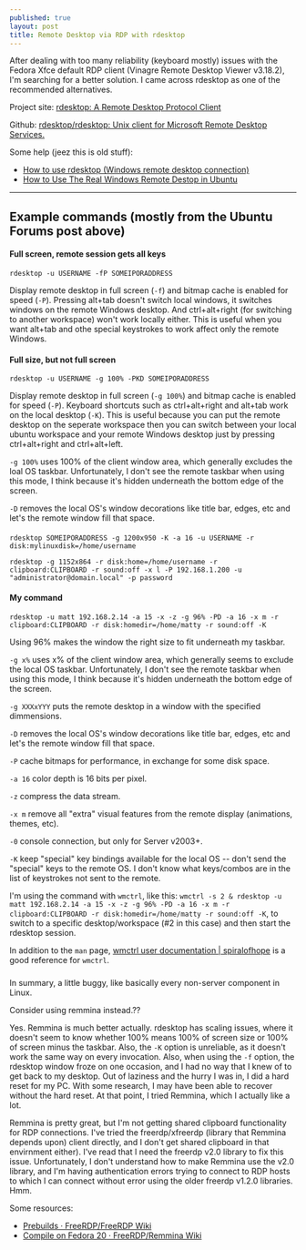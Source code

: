 ```yaml
---
published: true
layout: post
title: Remote Desktop via RDP with rdesktop
---
```




After dealing with too many reliability (keyboard mostly) issues with the Fedora Xfce default RDP client (Vinagre Remote Desktop Viewer v3.18.2), I'm searching for a better solution. I came across rdesktop as one of the recommended alternatives. 

Project site:
[rdesktop: A Remote Desktop Protocol Client](http://www.rdesktop.org/)

Github:
[rdesktop/rdesktop: Unix client for Microsoft Remote Desktop Services.](https://github.com/rdesktop/rdesktop)

Some help (jeez this is old stuff):

* [How to use rdesktop (Windows remote desktop connection)](http://ubuntuforums.org/showthread.php?t=824710)
* [How to Use The Real Windows Remote Destop in Ubuntu](http://www.geekyprojects.com/tutorials/how-to-use-the-real-windows-remote-destop-in-ubuntu/)

---

## Example commands (mostly from the Ubuntu Forums post above)

#### Full screen, remote session gets all keys

`rdesktop -u USERNAME -fP SOMEIPORADDRESS`

Display remote desktop in full screen (`-f`) and bitmap cache is enabled for speed (`-P`). Pressing alt+tab doesn't switch local windows, it switches windows on the remote Windows desktop. And ctrl+alt+right (for switching to another workspace) won't work locally either. This is useful when you want alt+tab and othe special keystrokes to work affect only the remote Windows.


#### Full size, but not full screen

`rdesktop -u USERNAME -g 100% -PKD SOMEIPORADDRESS`

Display remote desktop in full screen (`-g 100%`) and bitmap cache is enabled for speed (`-P`). Keyboard shortcuts such as ctrl+alt+right and alt+tab work on the local desktop (`-K`). This is useful because you can put the remote desktop on the seperate workspace then you can switch between your local ubuntu workspace and your remote Windows desktop just by pressing ctrl+alt+right and ctrl+alt+left.

`-g 100%` uses 100% of the client window area, which generally excludes the loal OS taskbar. Unfortunately, I don't see the remote taskbar when using this mode, I think because it's hidden underneath the bottom edge of the screen.

`-D` removes the local OS's window decorations like title bar, edges, etc and let's the remote window fill that space.


####

`rdesktop SOMEIPORADDRESS -g 1200x950 -K -a 16 -u USERNAME -r disk:mylinuxdisk=/home/username`

`rdesktop -g 1152x864 -r disk:home=/home/username -r clipboard:CLIPBOARD -r sound:off -x l -P 192.168.1.200 -u "administrator@domain.local" -p password`


#### My command

`rdesktop -u matt 192.168.2.14 -a 15 -x -z -g 96% -PD -a 16 -x m -r clipboard:CLIPBOARD -r disk:homedir=/home/matty -r sound:off -K`

Using 96% makes the window the right size to fit underneath my taskbar.

`-g x%` uses x% of the client window area, which generally seems to exclude the local OS taskbar. Unfortunately, I don't see the remote taskbar when using this mode, I think because it's hidden underneath the bottom edge of the screen.

`-g XXXxYYY` puts the remote desktop in a window with the specified dimmensions.

`-D` removes the local OS's window decorations like title bar, edges, etc and let's the remote window fill that space.

`-P` cache bitmaps for performance, in exchange for some disk space.

`-a 16` color depth is 16 bits per pixel.

`-z` compress the data stream.

`-x m` remove all "extra" visual features from the remote display (animations, themes, etc).

`-0` console connection, but only for Server v2003+.

`-K` keep "special" key bindings available for the local OS -- don't send the "special" keys to the remote OS. I don't know what keys/combos are in the list of keystrokes not sent to the remote.

I'm using the command with `wmctrl`, like this: `wmctrl -s 2 & rdesktop -u matt 192.168.2.14 -a 15 -x -z -g 96% -PD -a 16 -x m -r clipboard:CLIPBOARD -r disk:homedir=/home/matty -r sound:off -K`, to switch to a specific desktop/workspace (#2 in this case) and then start the rdesktop session.

In addition to the `man` page, [wmctrl user documentation | spiralofhope](http://blog.spiralofhope.com/1042/wmctrl-user-documentation.html) is a good reference for `wmctrl`.


###

In summary, a little buggy, like basically every non-server component in Linux.

Consider using remmina instead.??

Yes. Remmina is much better actually. rdesktop has scaling issues, where it doesn't seem to know whether 100% means 100% of screen size or 100% of screen minus the taskbar. Also, the `-K` option is unreliable, as it doesn't work the same way on every invocation. Also, when using the `-f` option, the rdesktop window froze on one occasion, and I had no way that I knew of to get back to my desktop. Out of laziness and the hurry I was in, I did a hard reset for my PC. With some research, I may have been able to recover without the hard reset. At that point, I tried Remmina, which I actually like a lot.

Remmina is pretty great, but I'm not getting shared clipboard functionality for RDP connections. I've tried the freerdp/xfreerdp (library that Remmina depends upon) client directly, and I don't get shared clipboard in that envirnment either). I've read that I need the freerdp v2.0 library to fix this issue. Unfortunately, I don't understand how to make Remmina use the v2.0 library, and I'm having authentication errors trying to connect to RDP hosts to which I can connect without error using the older freerdp v1.2.0 libraries. Hmm.

Some resources:

- [Prebuilds · FreeRDP/FreeRDP Wiki](https://github.com/FreeRDP/FreeRDP/wiki/PreBuilds)
- [Compile on Fedora 20 · FreeRDP/Remmina Wiki](https://github.com/FreeRDP/Remmina/wiki/Compile-on-Fedora-20)

